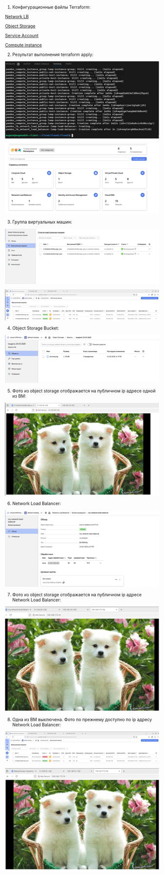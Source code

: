 1. Конфигурационные файлы Terraform:

[Network LB](network_loadbalancer.tf)

[Object Storage](object-storage.tf)

[Service Account](sa.tf)

[Compute instance](compute-instance-group.tf)


2. Результат выполнения terraform apply:

![alt text](40.png)

![alt text](44.png)

3. Группа виртуальных машин:

![alt text](41.png)

![alt text](43.png)

4. Object Storage Bucket:

![alt text](45.png)

5. Фото из object storage отображается на публичном ip адресе одной из ВМ:

![alt text](42.png)

6. Network Load Balancer:

![alt text](46.png)

7. Фото из object storage отображается на публичном ip адресе Network Load Balancer:

![alt text](47.png)

8. Одна из ВМ выключена. Фото по прежнему доступно по ip адресу Network Load Balancer:

![alt text](48.png)

![alt text](49.png)